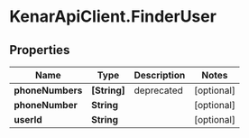 # KenarApiClient.FinderUser

## Properties

Name | Type | Description | Notes
------------ | ------------- | ------------- | -------------
**phoneNumbers** | **[String]** | deprecated | [optional] 
**phoneNumber** | **String** |  | [optional] 
**userId** | **String** |  | [optional] 


